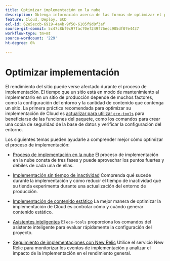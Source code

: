 ```yaml
---
title: Optimizar implementación en la nube
description: Obtenga información acerca de las formas de optimizar el proceso de implementación de Adobe Commerce en proyectos de infraestructura en la nube, incluida la reducción del tiempo de inactividad, la implementación de contenido estático, la implementación basada en escenarios y los asistentes inteligentes.
feature: Cloud, Deploy, SCD
exl-id: 62e5eccb-6919-4a4b-9f50-6105f9d0f3af
source-git-commit: 5c47c8bf9c97fac70ef249f76ecc905df07e4437
workflow-type: tm+mt
source-wordcount: '229'
ht-degree: 0%

---
```


# Optimizar implementación

El rendimiento del sitio puede verse afectado durante el proceso de implementación. El tiempo que un sitio está en modo de mantenimiento al implementarlo en un sitio de producción depende de muchos factores, como la configuración del entorno y la cantidad de contenido que contenga un sitio. La primera práctica recomendada para optimizar su implementación de Cloud es [actualizar para utilizar `ece-tools`](../dev-tools/install-package.md) para beneficiarse de las funciones del paquete, como los comandos para crear una copia de seguridad de la base de datos y verificar la configuración del entorno.

Los siguientes temas pueden ayudarle a comprender mejor cómo optimizar el proceso de implementación:

- [Proceso de implementación en la nube](process.md)
El proceso de implementación en la nube consta de tres fases y puede aprovechar los puntos fuertes y débiles de cada una de ellas.

- [Implementación sin tiempo de inactividad](reduce-downtime.md)
Comprenda qué sucede durante la implementación y cómo reducir el tiempo de inactividad que su tienda experimenta durante una actualización del entorno de producción.

- [Implementación de contenido estático](static-content.md)
La mejor manera de optimizar la implementación de Cloud es controlar cómo y cuándo generar contenido estático.

- [Asistentes inteligentes](smart-wizards.md)
El `ece-tools` proporciona los comandos del asistente inteligente para evaluar rápidamente la configuración del proyecto.

- [Seguimiento de implementaciones con New Relic](../monitor/track-deployments.md)
Utilice el servicio New Relic para monitorizar los eventos de implementación y analizar el impacto de la implementación en el rendimiento general.
